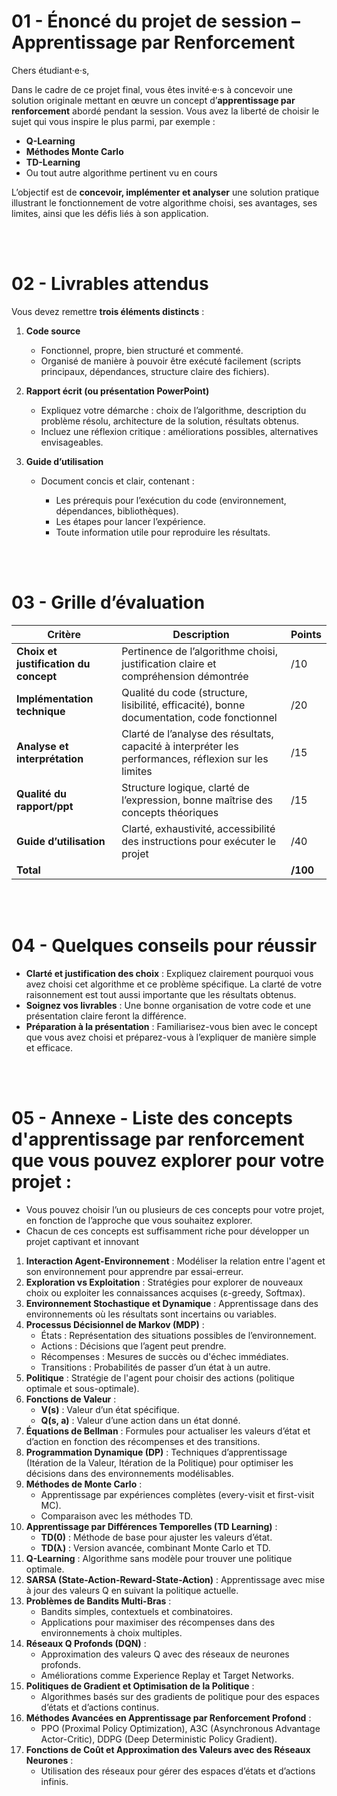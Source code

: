 # 01 - **Énoncé du projet de session – Apprentissage par Renforcement**

Chers étudiant·e·s,

Dans le cadre de ce projet final, vous êtes invité·e·s à concevoir une solution originale mettant en œuvre un concept d’**apprentissage par renforcement** abordé pendant la session. Vous avez la liberté de choisir le sujet qui vous inspire le plus parmi, par exemple :

* **Q-Learning**
* **Méthodes Monte Carlo**
* **TD-Learning**
* Ou tout autre algorithme pertinent vu en cours

L’objectif est de **concevoir, implémenter et analyser** une solution pratique illustrant le fonctionnement de votre algorithme choisi, ses avantages, ses limites, ainsi que les défis liés à son application.


<br/>
<br/>

# 02 - **Livrables attendus**

Vous devez remettre **trois éléments distincts** :

1. **Code source**

   * Fonctionnel, propre, bien structuré et commenté.
   * Organisé de manière à pouvoir être exécuté facilement (scripts principaux, dépendances, structure claire des fichiers).

2. **Rapport écrit (ou présentation PowerPoint)**

   * Expliquez votre démarche : choix de l’algorithme, description du problème résolu, architecture de la solution, résultats obtenus.
   * Incluez une réflexion critique : améliorations possibles, alternatives envisageables.

3. **Guide d’utilisation**

   * Document concis et clair, contenant :

     * Les prérequis pour l’exécution du code (environnement, dépendances, bibliothèques).
     * Les étapes pour lancer l’expérience.
     * Toute information utile pour reproduire les résultats.

<br/>
<br/>

# 03 - **Grille d’évaluation**

| Critère                               | Description                                                                                           | Points  |
| ------------------------------------- | ----------------------------------------------------------------------------------------------------- | ------- |
| **Choix et justification du concept** | Pertinence de l’algorithme choisi, justification claire et compréhension démontrée                    | /10     |
| **Implémentation technique**          | Qualité du code (structure, lisibilité, efficacité), bonne documentation, code fonctionnel            | /20     |
| **Analyse et interprétation**         | Clarté de l’analyse des résultats, capacité à interpréter les performances, réflexion sur les limites | /15     |
| **Qualité du rapport/ppt**            | Structure logique, clarté de l’expression, bonne maîtrise des concepts théoriques                     | /15     |
| **Guide d’utilisation**               | Clarté, exhaustivité, accessibilité des instructions pour exécuter le projet                          | /40     |
| **Total**                             |                                                                                                       | **/100** |







<br/>
<br/>

# 04 - Quelques conseils pour réussir

- **Clarté et justification des choix** : Expliquez clairement pourquoi vous avez choisi cet algorithme et ce problème spécifique. La clarté de votre raisonnement est tout aussi importante que les résultats obtenus.
- **Soignez vos livrables** : Une bonne organisation de votre code et une présentation claire feront la différence.
- **Préparation à la présentation** : Familiarisez-vous bien avec le concept que vous avez choisi et préparez-vous à l’expliquer de manière simple et efficace.





<br/>
<br/>



# 05 - Annexe -  Liste des concepts d'apprentissage par renforcement que vous pouvez explorer pour votre projet :

- Vous pouvez choisir l’un ou plusieurs de ces concepts pour votre projet, en fonction de l’approche que vous souhaitez explorer. 
- Chacun de ces concepts est suffisamment riche pour développer un projet captivant et innovant

1. **Interaction Agent-Environnement** : Modéliser la relation entre l'agent et son environnement pour apprendre par essai-erreur.
2. **Exploration vs Exploitation** : Stratégies pour explorer de nouveaux choix ou exploiter les connaissances acquises (ε-greedy, Softmax).
3. **Environnement Stochastique et Dynamique** : Apprentissage dans des environnements où les résultats sont incertains ou variables.
4. **Processus Décisionnel de Markov (MDP)** :
   - États : Représentation des situations possibles de l’environnement.
   - Actions : Décisions que l’agent peut prendre.
   - Récompenses : Mesures de succès ou d'échec immédiates.
   - Transitions : Probabilités de passer d’un état à un autre.
5. **Politique** : Stratégie de l'agent pour choisir des actions (politique optimale et sous-optimale).
6. **Fonctions de Valeur** :
   - **V(s)** : Valeur d’un état spécifique.
   - **Q(s, a)** : Valeur d’une action dans un état donné.
7. **Équations de Bellman** : Formules pour actualiser les valeurs d’état et d’action en fonction des récompenses et des transitions.
8. **Programmation Dynamique (DP)** : Techniques d’apprentissage (Itération de la Valeur, Itération de la Politique) pour optimiser les décisions dans des environnements modélisables.
9. **Méthodes de Monte Carlo** :
   - Apprentissage par expériences complètes (every-visit et first-visit MC).
   - Comparaison avec les méthodes TD.
10. **Apprentissage par Différences Temporelles (TD Learning)** :
    - **TD(0)** : Méthode de base pour ajuster les valeurs d’état.
    - **TD(λ)** : Version avancée, combinant Monte Carlo et TD.
11. **Q-Learning** : Algorithme sans modèle pour trouver une politique optimale.
12. **SARSA (State-Action-Reward-State-Action)** : Apprentissage avec mise à jour des valeurs Q en suivant la politique actuelle.
13. **Problèmes de Bandits Multi-Bras** :
    - Bandits simples, contextuels et combinatoires.
    - Applications pour maximiser des récompenses dans des environnements à choix multiples.
14. **Réseaux Q Profonds (DQN)** :
    - Approximation des valeurs Q avec des réseaux de neurones profonds.
    - Améliorations comme Experience Replay et Target Networks.
15. **Politiques de Gradient et Optimisation de la Politique** :
    - Algorithmes basés sur des gradients de politique pour des espaces d’états et d’actions continus.
16. **Méthodes Avancées en Apprentissage par Renforcement Profond** :
    - PPO (Proximal Policy Optimization), A3C (Asynchronous Advantage Actor-Critic), DDPG (Deep Deterministic Policy Gradient).
17. **Fonctions de Coût et Approximation des Valeurs avec des Réseaux Neurones** :
    - Utilisation des réseaux pour gérer des espaces d’états et d’actions infinis.

